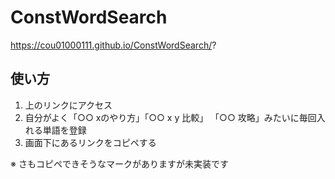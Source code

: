 # ConstWordSearch

https://cou01000111.github.io/ConstWordSearch/?

## 使い方
1. 上のリンクにアクセス
2. 自分がよく「○○ xのやり方」「○○ x y 比較」 「○○ 攻略」みたいに毎回入れる単語を登録
3. 画面下にあるリンクをコピペする

※ さもコピペできそうなマークがありますが未実装です
